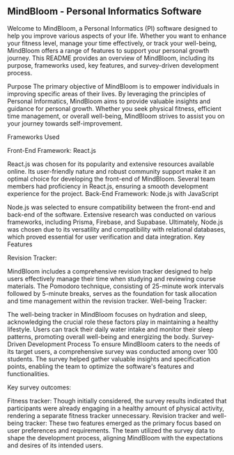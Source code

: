 ## MindBloom - Personal Informatics Software

Welcome to MindBloom, a Personal Informatics (PI) software designed to help you improve various aspects of your life. Whether you want to enhance your fitness level, manage your time effectively, or track your well-being, MindBloom offers a range of features to support your personal growth journey. This README provides an overview of MindBloom, including its purpose, frameworks used, key features, and survey-driven development process.

Purpose
The primary objective of MindBloom is to empower individuals in improving specific areas of their lives. By leveraging the principles of Personal Informatics, MindBloom aims to provide valuable insights and guidance for personal growth. Whether you seek physical fitness, efficient time management, or overall well-being, MindBloom strives to assist you on your journey towards self-improvement.

Frameworks Used

Front-End Framework: React.js

React.js was chosen for its popularity and extensive resources available online. Its user-friendly nature and robust community support make it an optimal choice for developing the front-end of MindBloom.
Several team members had proficiency in React.js, ensuring a smooth development experience for the project.
Back-End Framework: Node.js with JavaScript

Node.js was selected to ensure compatibility between the front-end and back-end of the software.
Extensive research was conducted on various frameworks, including Prisma, Firebase, and Supabase. Ultimately, Node.js was chosen due to its versatility and compatibility with relational databases, which proved essential for user verification and data integration.
Key Features

Revision Tracker:

MindBloom includes a comprehensive revision tracker designed to help users effectively manage their time when studying and reviewing course materials.
The Pomodoro technique, consisting of 25-minute work intervals followed by 5-minute breaks, serves as the foundation for task allocation and time management within the revision tracker.
Well-being Tracker:

The well-being tracker in MindBloom focuses on hydration and sleep, acknowledging the crucial role these factors play in maintaining a healthy lifestyle.
Users can track their daily water intake and monitor their sleep patterns, promoting overall well-being and energizing the body.
Survey-Driven Development Process
To ensure MindBloom caters to the needs of its target users, a comprehensive survey was conducted among over 100 students. The survey helped gather valuable insights and specification points, enabling the team to optimize the software's features and functionalities.

Key survey outcomes:

Fitness tracker: Though initially considered, the survey results indicated that participants were already engaging in a healthy amount of physical activity, rendering a separate fitness tracker unnecessary.
Revision tracker and well-being tracker: These two features emerged as the primary focus based on user preferences and requirements.
The team utilized the survey data to shape the development process, aligning MindBloom with the expectations and desires of its intended users.
